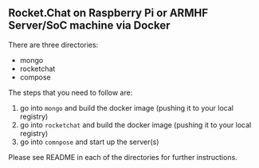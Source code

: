 ## Rocket.Chat on Raspberry Pi or ARMHF Server/SoC machine via Docker

There are three directories:

* mongo
* rocketchat
* compose

The steps that you need to follow are:

1. go into `mongo` and build the docker image (pushing it to your local registry)
1. go into `rocketchat` and build the docker image (pushing it to your local registry)
1. go into `comnpose` and start up the server(s)

Please see README in each of the directories for further instructions.
